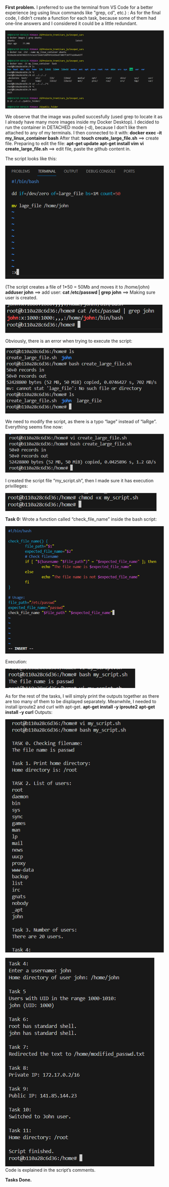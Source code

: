 **First problem.**
I preferred to use the terminal from VS Code for a better experience (eg using linux commands like "grep, cd", etc.) :
As for the final code, I didn’t create a function for each task, because some of them had one-line answers and I considered it could be a little redundant.

![](./screenshots1/image1.png)

We observe that the image was pulled succesfully (used grep to locate it as I already have many more images inside my Docker Desktop). I decided to run the container in DETACHED mode (-d), because I don’t like them attached to any of my terminals. I then connected to it with:
**docker exec -it my_linux_container bash**
After that:
**touch create_large_file.sh** ==> create file.
Preparing to edit the file: 
**apt-get update**
**apt-get install vim**
**vi create_large_file.sh** ==> edit file, paste the github content in.

The script looks like this:

![](./screenshots1/image2.png)

(The script creates a file of 1*50 = 50Mb and moves it to /home/john)
**adduser john** ==> add user:
**cat /etc/passwd | grep john** ==> Making sure user is created.

![](./screenshots1/image3.png)

Obviously, there is an error when trying to execute the script:

![](./screenshots1/image4.png)

We need to modify the script, as there is a typo “lage” instead of “laRge”.
Everything seems fine now:

![](./screenshots1/image5.png)

I created the script file “my_script.sh”, then I made sure it has execution privilleges:

![](./screenshots1/image6.png)

**Task 0:**
Wrote a function called “check_file_name” inside the bash script:

![](./screenshots1/image7.png)

Execution:

![](./screenshots1/image8.png)

As for the rest of the tasks, I will simply print the outputs together as there are too many of them to be displayed separately.
Meanwhile, I needed to install iproute2 and curl with apt-get. 
**apt-get install -y iproute2**
**apt-get install -y curl**
Outputs: 

![](./screenshots1/image9.png)

![](./screenshots1/image10.png)
Code is explained in the script’s comments.

**Tasks Done.**